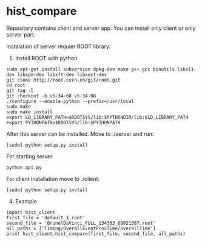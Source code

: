 
# hist_compare

Repository contains client and server app. You can install only client or only server part.

Instalation of server requier ROOT library:
1) Install ROOT with python
```
sudo apt-get install subversion dpkg-dev make g++ gcc binutils libx11-dev libxpm-dev libxft-dev libxext-dev
git clone http://root.cern.ch/git/root.git
cd root
git tag -l
git checkout -b v5-34-08 v5-34-08
./configure --enable-python --prefix=/usr/local
sudo make
sudo make install
export LD_LIBRARY_PATH=$ROOTSYS/lib:$PYTHONDIR/lib:$LD_LIBRARY_PATH
export PYTHONPATH=$ROOTSYS/lib:$PYTHONPATH
```

After this server can be installed. Move to ./server and run:
```
[sudo] python setup.py install
```

For starting server
```
python api.py
```


For client installation move to ./client:
```
[sudo] python setup.py install
```
4) Example
```
import hist_client
first_file = 'default_1.root'
second_file = 'BrunelDaVinci_FULL_134363_00021387.root'
all_paths = ['Timing/OverallEventProcTime/overallTime']
print hist_client.hist_compare(first_file, second_file, all_paths)
```
